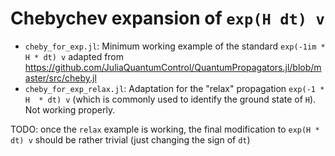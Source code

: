 # Chebychev expansion of `exp(H dt) v`

* `cheby_for_exp.jl`: Minimum working example of the standard `exp(-1im * H * dt) v` adapted from https://github.com/JuliaQuantumControl/QuantumPropagators.jl/blob/master/src/cheby.jl
* `cheby_for_exp_relax.jl`: Adaptation for the "relax" propagation `exp(-1 * H  * dt) v` (which is commonly used to identify the ground state of `H`). Not working properly.

TODO: once the `relax` example is working, the final modification to `exp(H * dt) v` should be rather trivial (just changing the sign of `dt`)
